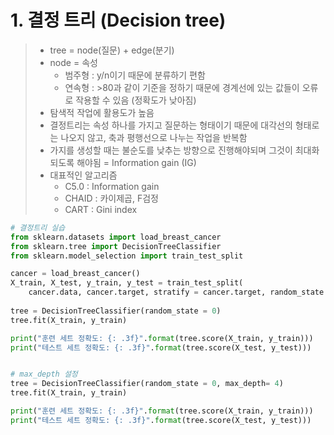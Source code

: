 # 1. 결정 트리 (Decision tree)

> - tree = node(질문) + edge(분기)
> - node = 속성
>   - 범주형 : y/n이기 때문에 분류하기 편함
>   - 연속형 : >80과 같이 기준을 정하기 때문에 경계선에 있는 값들이 오류로 작용할 수 있음 (정확도가 낮아짐)
> - 탐색적 작업에 활용도가 높음
> - 결정트리는 속성 하나를 가지고 질문하는 형태이기 때문에 대각선의 형태로는 나오지 않고, 축과 평행선으로 나누는 작업을 반복함
> - 가지를 생성할 때는 불순도를 낮추는 방향으로 진행해야되며 그것이 최대화 되도록 해야됨 = Information gain (IG)
> - 대표적인 알고리즘
>   - C5.0 : Information gain
>   - CHAID : 카이제곱, F검정
>   - CART : Gini index

```python
# 결정트리 실습
from sklearn.datasets import load_breast_cancer
from sklearn.tree import DecisionTreeClassifier
from sklearn.model_selection import train_test_split

cancer = load_breast_cancer()
X_train, X_test, y_train, y_test = train_test_split(
    cancer.data, cancer.target, stratify = cancer.target, random_state = 42)
    
tree = DecisionTreeClassifier(random_state = 0)
tree.fit(X_train, y_train)

print("훈련 세트 정확도: {: .3f}".format(tree.score(X_train, y_train)))
print("테스트 세트 정확도: {: .3f}".format(tree.score(X_test, y_test)))


# max_depth 설정
tree = DecisionTreeClassifier(random_state = 0, max_depth= 4)
tree.fit(X_train, y_train)

print("훈련 세트 정확도: {: .3f}".format(tree.score(X_train, y_train)))
print("테스트 세트 정확도: {: .3f}".format(tree.score(X_test, y_test)))
```

